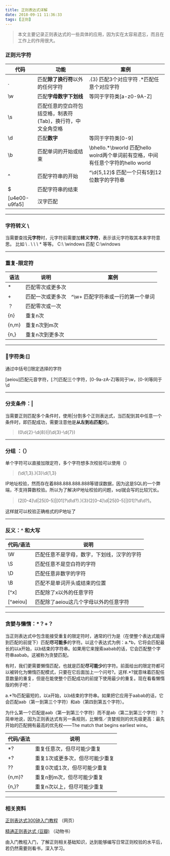 ```yaml
---
title: 正则表达式详解
date: 2018-09-11 11:36:33
tags: [正则]
---
```


> 本文主要记录正则表达式的一些具体的应用，因为实在太容易遗忘，而且在工作上的作用很大。

<!--more-->

### 正则元字符

| 代码          | 功能                                                        | 案例                                                         |
| ------------- | ----------------------------------------------------------- | ------------------------------------------------------------ |
| .             | 匹配**除了换行符**以外的任何字符                            | .{3} 匹配3个对应字符 .*匹配任意个对应字符                    |
| \w            | 匹配**字母数字下划线**                                      | 等同于字符类[a-z0-9A-Z]                                      |
| \s            | 匹配任意的空白符包括空格，制表符(Tab)，换行符，中文全角空格 |                                                              |
| \d            | 匹配**数字**                                                | 等同于字符类[0-9]                                            |
| \b            | 匹配单词的开始或结束                                        | \bhello.*\bworld 匹配hello wolrd两个单词前有空格，中间有任意个字符的hello world |
| ^             | 匹配字符串的开始                                            | ^\d{5,12}$ 匹配一个只有5到12位数字的字符串                   |
| $             | 匹配字符串的结束                                            |                                                              |
| [u4e00-u9fa5] | 汉字匹配                                                    |                                                              |

---

### 字符转义 \

当需要查找**元字符**时，元字符前需要加**转义字符**，表示该元字符取其本来字符意思。
比如 \ .     \ \   \ * 等等。
C:\\ \windows 匹配 C:\windows



------

### 重复-限定符

| 语法  | 说明             | 案例                              |
| ----- | ---------------- | --------------------------------- |
| *     | 匹配零次或更多次 |                                   |
| +     | 匹配一次或更多次 | ^\w+ 匹配字符串或一行的第一个单词 |
| ？    | 匹配零次或一次   |                                   |
| {n}   | 重复n次          |                                   |
| {n,m} | 重复n次到m次     |                                   |
| {n,}  | 重复n次到更多次  |                                   |

---

### 字符类:[]

通过中括号[]限定选择的字符

[aeiou]匹配元音字符，[.?!]匹配三个字符，[0-9a-zA-Z]等同于\w，[0-9]等同于\d



---

### 分支条件：|

当需要正则匹配多个条件时，使用|分割多个正则表达式，当匹配到其中任意一个条件时，即匹配成功，需要注意他是**从左到右匹配**的。

>(0\d{2}-\d{8})|(\d{3}-\d{7})



---

### 分组 ：（）

单个字符可以直接加限定符，多个字符想多次校验可以使用（）

> (\d{1,3}.){3}\d{1,3}

IP地址校验，然而存在着888.888.888.888等错误数据，因为这是SQL的一个弊端，不支持算数校验。所以为了解决IP地址校验的问题，sql就会写的比较冗长。

>(2[0-4]\d|25[0-5]|[01]?\d\d?)\.){3}(2[0-4]\d|25[0-5]|[01]?\d\d?)。

这样就可以校验正确格式的IP地址了



---



### 反义：^ 和大写

| 代码/语法 | 说明                                       |
| --------- | ------------------------------------------ |
| \W        | 匹配任意不是字母，数字，下划线，汉字的字符 |
| \S        | 匹配任意不是空白符的字符                   |
| \D        | 匹配任意非数字的字符                       |
| \B        | 匹配不是单词开头或结束的位置               |
| [^x]      | 匹配除了x以外的任意字符                    |
| [^aeiou]  | 匹配除了aeiou这几个字母以外的任意字符      |



---

### 贪婪与懒惰：*？+？

当正则表达式中包含能接受重复的限定符时，通常的行为是（在使整个表达式能得到匹配的前提下）匹配**尽可能多**的字符。以这个表达式为例：a.*b，它将会匹配最长的以a开始，以b结束的字符串。如果用它来搜索aabab的话，它会匹配整个字符串aabab。这被称为贪婪匹配。

有时，我们更需要懒惰匹配，也就是匹配**尽可能少**的字符。前面给出的限定符都可以被转化为懒惰匹配模式，只要在它后面加上一个问号?。这样.*?就意味着匹配任意数量的重复，但是在能使整个匹配成功的前提下使用最少的重复。现在看看懒惰版的例子吧：

a.*?b匹配最短的，以a开始，以b结束的字符串。如果把它应用于aabab的话，它会匹配aab（第一到第三个字符）和ab（第四到第五个字符）。

为什么第一个匹配是aab（第一到第三个字符）而不是ab（第二到第三个字符）？简单地说，因为正则表达式有另一条规则，比懒惰／贪婪规则的优先级更高：最先开始的匹配拥有最高的优先权——The match that begins earliest wins。

| 代码/语法 | 说明                            |
| --------- | ------------------------------- |
| *?        | 重复任意次，但尽可能少重复      |
| +?        | 重复1次或更多次，但尽可能少重复 |
| ??        | 重复0次或1次，但尽可能少重复    |
| {n,m}?    | 重复n到m次，但尽可能少重复      |
| {n,}?     | 重复n次以上，但尽可能少重复     |



---

### 相关资料

[正则表达式300钟入门教程](http://deerchao.net/tutorials/regex/regex.htm) （网页）

[精通正则表达式 (豆瓣)](https://link.zhihu.com/?target=http%3A//book.douban.com/subject/2154713/) （动物书）

由入门教程入门，了解正则相关基础知识，达到能够编写日常正则校验的水平后，若仍然需要则看书，深入学习。
